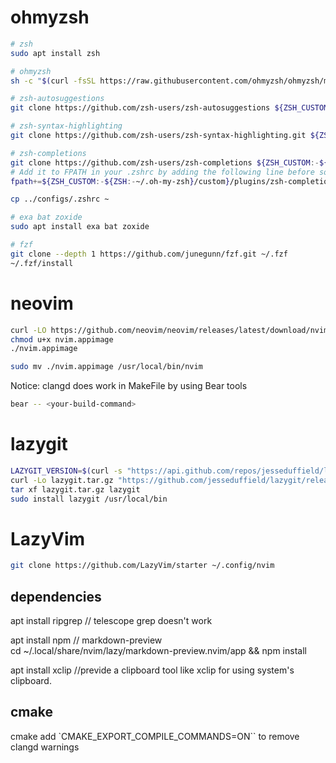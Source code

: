 # ohmyzsh

```sh
# zsh
sudo apt install zsh 

# ohmyzsh
sh -c "$(curl -fsSL https://raw.githubusercontent.com/ohmyzsh/ohmyzsh/master/tools/install.sh)"

# zsh-autosuggestions
git clone https://github.com/zsh-users/zsh-autosuggestions ${ZSH_CUSTOM:-~/.oh-my-zsh/custom}/plugins/zsh-autosuggestions

# zsh-syntax-highlighting
git clone https://github.com/zsh-users/zsh-syntax-highlighting.git ${ZSH_CUSTOM:-~/.oh-my-zsh/custom}/plugins/zsh-syntax-highlighting

# zsh-completions
git clone https://github.com/zsh-users/zsh-completions ${ZSH_CUSTOM:-${ZSH:-~/.oh-my-zsh}/custom}/plugins/zsh-completions
# Add it to FPATH in your .zshrc by adding the following line before source "$ZSH/oh-my-zsh.sh"
fpath+=${ZSH_CUSTOM:-${ZSH:-~/.oh-my-zsh}/custom}/plugins/zsh-completions/src

cp ../configs/.zshrc ~

# exa bat zoxide
sudo apt install exa bat zoxide

# fzf
git clone --depth 1 https://github.com/junegunn/fzf.git ~/.fzf
~/.fzf/install

```

# neovim

```sh
curl -LO https://github.com/neovim/neovim/releases/latest/download/nvim.appimage
chmod u+x nvim.appimage
./nvim.appimage

sudo mv ./nvim.appimage /usr/local/bin/nvim
```
Notice: clangd does work in MakeFile by using Bear tools

```sh
bear -- <your-build-command>
```

# lazygit

```sh
LAZYGIT_VERSION=$(curl -s "https://api.github.com/repos/jesseduffield/lazygit/releases/latest" | grep -Po '"tag_name": "v\K[^"]*')
curl -Lo lazygit.tar.gz "https://github.com/jesseduffield/lazygit/releases/latest/download/lazygit_${LAZYGIT_VERSION}_Linux_x86_64.tar.gz"
tar xf lazygit.tar.gz lazygit
sudo install lazygit /usr/local/bin
```

# LazyVim

```sh
git clone https://github.com/LazyVim/starter ~/.config/nvim
```

## dependencies

apt install ripgrep // telescope grep doesn't work

apt install npm // markdown-preview  
cd ~/.local/share/nvim/lazy/markdown-preview.nvim/app && npm install

apt install xclip //previde a clipboard tool like xclip for using system's clipboard. 

## cmake

cmake add `CMAKE_EXPORT_COMPILE_COMMANDS=ON`` to remove clangd warnings
